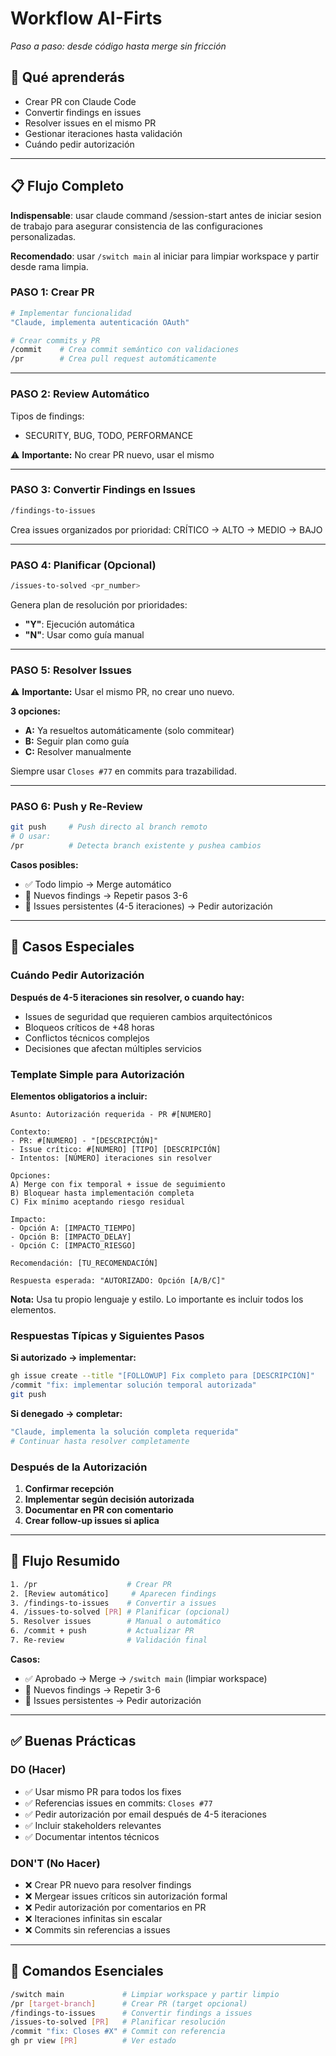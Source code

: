 # Workflow AI-Firts

*Paso a paso: desde código hasta merge sin fricción*

## 🎯 Qué aprenderás

- Crear PR con Claude Code
- Convertir findings en issues
- Resolver issues en el mismo PR
- Gestionar iteraciones hasta validación
- Cuándo pedir autorización

---

## 📋 Flujo Completo

**Indispensable**: usar claude command /session-start antes de iniciar sesion de trabajo para asegurar consistencia de las configuraciones personalizadas.

**Recomendado**: usar `/switch main` al iniciar para limpiar workspace y partir desde rama limpia. 

### **PASO 1: Crear PR**

```bash
# Implementar funcionalidad
"Claude, implementa autenticación OAuth"

# Crear commits y PR
/commit    # Crea commit semántico con validaciones
/pr        # Crea pull request automáticamente
```

---

### **PASO 2: Review Automático**

Tipos de findings:
- SECURITY, BUG, TODO, PERFORMANCE

⚠️ **Importante:** No crear PR nuevo, usar el mismo

---

### **PASO 3: Convertir Findings en Issues**

```bash
/findings-to-issues
```

Crea issues organizados por prioridad: CRÍTICO → ALTO → MEDIO → BAJO

---

### **PASO 4: Planificar (Opcional)**

```bash
/issues-to-solved <pr_number>
```

Genera plan de resolución por prioridades:
- **"Y"**: Ejecución automática 
- **"N"**: Usar como guía manual

---

### **PASO 5: Resolver Issues**

⚠️ **Importante:** Usar el mismo PR, no crear uno nuevo.

**3 opciones:**
- **A:** Ya resueltos automáticamente (solo commitear)
- **B:** Seguir plan como guía  
- **C:** Resolver manualmente

Siempre usar `Closes #77` en commits para trazabilidad.

---

### **PASO 6: Push y Re-Review**

```bash
git push     # Push directo al branch remoto
# O usar:
/pr          # Detecta branch existente y pushea cambios
```

**Casos posibles:**
- ✅ Todo limpio → Merge automático
- 🔄 Nuevos findings → Repetir pasos 3-6  
- 🚨 Issues persistentes (4-5 iteraciones) → Pedir autorización

---

## 🚨 Casos Especiales

### **Cuándo Pedir Autorización**

**Después de 4-5 iteraciones sin resolver, o cuando hay:**
- Issues de seguridad que requieren cambios arquitectónicos
- Bloqueos críticos de +48 horas
- Conflictos técnicos complejos
- Decisiones que afectan múltiples servicios

### **Template Simple para Autorización**

**Elementos obligatorios a incluir:**

```
Asunto: Autorización requerida - PR #[NUMERO] 

Contexto:
- PR: #[NUMERO] - "[DESCRIPCIÓN]"
- Issue crítico: #[NUMERO] [TIPO] [DESCRIPCIÓN]
- Intentos: [NÚMERO] iteraciones sin resolver

Opciones:
A) Merge con fix temporal + issue de seguimiento
B) Bloquear hasta implementación completa  
C) Fix mínimo aceptando riesgo residual

Impacto:
- Opción A: [IMPACTO_TIEMPO]
- Opción B: [IMPACTO_DELAY] 
- Opción C: [IMPACTO_RIESGO]

Recomendación: [TU_RECOMENDACIÓN]

Respuesta esperada: "AUTORIZADO: Opción [A/B/C]"
```

**Nota:** Usa tu propio lenguaje y estilo. Lo importante es incluir todos los elementos.

### **Respuestas Típicas y Siguientes Pasos**

**Si autorizado → implementar:**
```bash
gh issue create --title "[FOLLOWUP] Fix completo para [DESCRIPCIÓN]"
/commit "fix: implementar solución temporal autorizada"
git push
```

**Si denegado → completar:**
```bash
"Claude, implementa la solución completa requerida"
# Continuar hasta resolver completamente
```

### **Después de la Autorización**

1. **Confirmar recepción**
2. **Implementar según decisión autorizada**
3. **Documentar en PR con comentario**
4. **Crear follow-up issues si aplica**

---

## 🔄 Flujo Resumido

```bash
1. /pr                    # Crear PR
2. [Review automático]     # Aparecen findings
3. /findings-to-issues    # Convertir a issues
4. /issues-to-solved [PR] # Planificar (opcional)
5. Resolver issues        # Manual o automático
6. /commit + push         # Actualizar PR
7. Re-review              # Validación final
```

**Casos:**
- ✅ Aprobado → Merge → `/switch main` (limpiar workspace)
- 🔄 Nuevos findings → Repetir 3-6
- 🚨 Issues persistentes → Pedir autorización

---

## ✅ Buenas Prácticas

### **DO (Hacer)**
- ✅ Usar mismo PR para todos los fixes
- ✅ Referencias issues en commits: `Closes #77`
- ✅ Pedir autorización por email después de 4-5 iteraciones
- ✅ Incluir stakeholders relevantes
- ✅ Documentar intentos técnicos

### **DON'T (No Hacer)**  
- ❌ Crear PR nuevo para resolver findings
- ❌ Mergear issues críticos sin autorización formal
- ❌ Pedir autorización por comentarios en PR
- ❌ Iteraciones infinitas sin escalar
- ❌ Commits sin referencias a issues

---

## 🎯 Comandos Esenciales

```bash
/switch main             # Limpiar workspace y partir limpio
/pr [target-branch]      # Crear PR (target opcional)
/findings-to-issues      # Convertir findings a issues
/issues-to-solved [PR]   # Planificar resolución
/commit "fix: Closes #X" # Commit con referencia
gh pr view [PR]          # Ver estado
```

